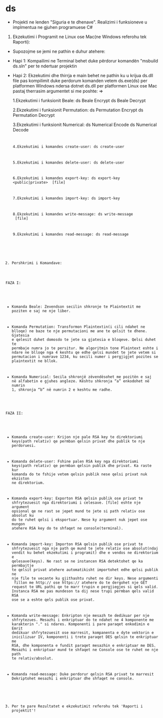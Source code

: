 # ds
* Projekti ne lenden "Siguria e te dhenave". Realizimi i funksioneve u implmentua ne gjuhen programuese C#


1. Ekzekutimi i Programit ne Linux ose Mac(ne Windows referohu tek Raporti): 

* Supozojme se jemi ne pathin e duhur atehere:

* Hapi 1: Kompailimi ne Terminal behet duke përdorur komandën  "msbuild ds.sln" per te ndertuar projektin
* Hapi 2: Ekzekutimi dhe thirrja e main behet ne pathin ku u krijua ds.dll file pas kompilimit duke perdorum komanden vetem ds.exe(ds) per platformen Windows ndersa dotnet ds.dll per platformen Linux ose Mac pastaj therrasim argumentet si me poshte: =>

	1.Ekzekutimi i funksionit Beale:
		ds Beale Encrypt  <text>
     	ds Beale Decrypt  <text>

	2.Ekzekutimi i funksionit Permutation:
		ds Permutation Encrypt  <key><text>
     	ds Permutation Decrypt  <key><text>

	3.Ekzekutimi i funksionit Numerical:
		ds Numerical Encode  <text>
     	ds Numerical Decode  <code>

    4.Ekzekutimi i komandes create-user:
		ds create-user  <name>
     	
	5.Ekzekutimi i komandes delete-user:
		ds delete-user  <name>
     	
	6.Ekzekutimi i komandes export-key:
		ds export-key <public|private> <name> [file]
    
	7.Ekzekutimi i komandes import-key:
		ds import-key  <name> <path>
     	
    8.Ekzekutimi i komandes write-message:
		ds write-message  <name> <message> [file]
    
	9.Ekzekutimi i komandes read-message:
		ds read-message  <encrypted-message>

2. Pershkrimi i Komandave: 

FAZA I:

* Komanda Beale: 	Zevendson secilin shkronje te  Plaintextit me poziten e saj ne nje liber.

*  Komanda Permutation: Transformon Plaintextin(i cili ndahet ne blloqe) ne baze te nje permutacioni me ane te qelsit te dhene. Gjatesia e qelesit duhet domosdo te jete sa gjatesia e bloqeve.
Qelsi duhet te permbaje numra jo te persitur. Ne algoritmin tone Plaintext eshte i ndare ne blloqe nga 4 keshtu qe edhe qelsi mundet te jete vetem si permutacion i numrave 1234, ku secili numer i pergjigjet pozites se plaintextit ne bllok.

* Komanda Numerical:    Secila shkronjë zëvendësohet me pozitën e saj në alfabetin e gjuhes angleze. Kështu shkronja “a” enkodohet në numrin 1, shkronja “b” në numrin 2 e keshtu me radhe.

FAZA II:

* Komanda create-user: Krijon nje pale RSA key te direktoriumi keys(path relativ) qe permban qelsin privat dhe publik te nje perdoruesi.

* Komanda delete-user: Fshine palen RSA key nga direktoriumi keys(path relativ) qe permban qelsin publik dhe privat. Ka raste kur komanda do te fshije vetem qelsin publik nese qelsi privat nuk ekziston ne direktorium.

* Komanda export-key: Exporton RSA qelsin publik ose privat te shfrytezuesit nga direktoriumi i celesave. [file] eshte nje argument opsional qe ne rast se jepet mund te jete si path relativ ose absolut ku do te ruhet qelsi i eksportuar. Nese ky argument nuk jepet ose mungon atehere RSA key do te shfaqet ne console(terminal).

* Komanda import-key: Importon RSA qelsin publik ose privat te shfrytezuesit nga nje path qe mund te jete relativ ose absolut(ndaj vendit ku behet ekzekutimi i programit) dhe e vendos ne direktorium e qelesave(keys). Ne rast se ne instancen RSA detektohet qe ka permbajtje te qelsit privat atehere automatikisht importohet edhe qelsi publik ne nje file te vecante ku gjithashtu ruhet ne dir keys. Nese argumenti <path> fillon me http:// ose https:// atehere do te dergohet nje GET request te URL pathi qe te marr trupin e pergjiegjes si qels valid. Instanca RSA me pas mundeson ta dij nese trupi permban qels valid RSA ose se a eshte qels publik ose privat.  

* Komanda write-message: Enkripton nje mesazh te dedikuar per nje shfrytezues. Mesazhi i enkriptuar do te ndahet ne 4 komponente me karakterin "." si ndares. Komponenti i pare paraqet enkodimin e Emrit dedikuar shfrytezuesit ose marresit, kompanenta e dyte vektorin e inicilizuar IV, komponenti i trete paraqet DES qelsin te enkriptuar me RSA, dhe komponenta e fundit paraqet mesazhin e enkriptuar me DES. Mesazhi i enkriptuar mund te shfaqet ne Console ose te ruhet ne  nje path te relativ/absolut.

* Komanda read-message: Duke perdorur qelsin RSA privat te marresit Dekriptohet mesazhi i enkriptuar dhe shfaqet ne console.
      
3. Per te pare Rezultatet e ekzekutimit referohu tek 'Raporti i projektit'!









